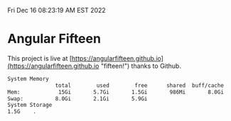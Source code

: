 Fri Dec 16 08:23:19 AM EST 2022

# Angular Fifteen


This project is live at [https://angularfifteen.github.io](https://angularfifteen.github.io "fifteen!") thanks to Github.

```bash
System Memory
               total        used        free      shared  buff/cache   available
Mem:            15Gi       5.7Gi       1.5Gi       986Mi       8.0Gi       8.2Gi
Swap:          8.0Gi       2.1Gi       5.9Gi
System Storage
1.5G	.
